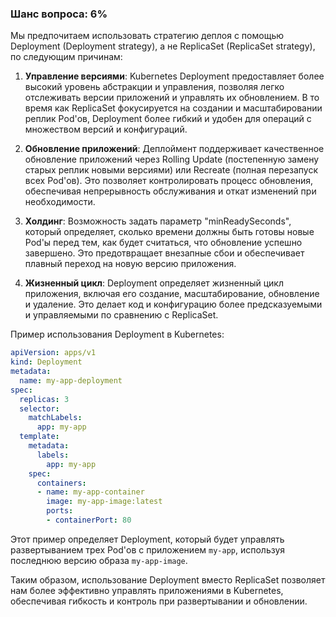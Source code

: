 ### Шанс вопроса: 6%

Мы предпочитаем использовать стратегию деплоя с помощью Deployment (Deployment strategy), а не ReplicaSet (ReplicaSet strategy), по следующим причинам:

1. **Управление версиями**: Kubernetes Deployment предоставляет более высокий уровень абстракции и управления, позволяя легко отслеживать версии приложений и управлять их обновлением. В то время как ReplicaSet фокусируется на создании и масштабировании реплик Pod'ов, Deployment более гибкий и удобен для операций с множеством версий и конфигураций.

2. **Обновление приложений**: Деплоймент поддерживает качественное обновление приложений через Rolling Update (постепенную замену старых реплик новыми версиями) или Recreate (полная перезапуск всех Pod'ов). Это позволяет контролировать процесс обновления, обеспечивая непрерывность обслуживания и откат изменений при необходимости.

3. **Холдинг**: Возможность задать параметр "minReadySeconds", который определяет, сколько времени должны быть готовы новые Pod'ы перед тем, как будет считаться, что обновление успешно завершено. Это предотвращает внезапные сбои и обеспечивает плавный переход на новую версию приложения.

4. **Жизненный цикл**: Deployment определяет жизненный цикл приложения, включая его создание, масштабирование, обновление и удаление. Это делает код и конфигурацию более предсказуемыми и управляемыми по сравнению с ReplicaSet.

Пример использования Deployment в Kubernetes:
```yaml
apiVersion: apps/v1
kind: Deployment
metadata:
  name: my-app-deployment
spec:
  replicas: 3
  selector:
    matchLabels:
      app: my-app
  template:
    metadata:
      labels:
        app: my-app
    spec:
      containers:
      - name: my-app-container
        image: my-app-image:latest
        ports:
        - containerPort: 80
```
Этот пример определяет Deployment, который будет управлять развертыванием трех Pod'ов с приложением `my-app`, используя последнюю версию образа `my-app-image`.

Таким образом, использование Deployment вместо ReplicaSet позволяет нам более эффективно управлять приложениями в Kubernetes, обеспечивая гибкость и контроль при развертывании и обновлении.